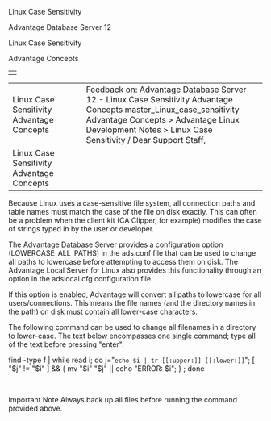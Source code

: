Linux Case Sensitivity




Advantage Database Server 12  

Linux Case Sensitivity

Advantage Concepts

|  |
| --- |
|  |

|  |  |  |  |  |
| --- | --- | --- | --- | --- |
| Linux Case Sensitivity  Advantage Concepts |  |  | Feedback on: Advantage Database Server 12 - Linux Case Sensitivity Advantage Concepts master\_Linux\_case\_sensitivity Advantage Concepts > Advantage Linux Development Notes > Linux Case Sensitivity / Dear Support Staff, |  |
| Linux Case Sensitivity  Advantage Concepts |  |  |  |  |

Because Linux uses a case-sensitive file system, all connection paths and table names must match the case of the file on disk exactly. This can often be a problem when the client kit (CA Clipper, for example) modifies the case of strings typed in by the user or developer.

The Advantage Database Server provides a configuration option (LOWERCASE\_ALL\_PATHS) in the ads.conf file that can be used to change all paths to lowercase before attempting to access them on disk. The Advantage Local Server for Linux also provides this functionality through an option in the adslocal.cfg configuration file.

If this option is enabled, Advantage will convert all paths to lowercase for all users/connections. This means the file names (and the directory names in the path) on disk must contain all lower-case characters.

The following command can be used to change all filenames in a directory to lower-case. The text below encompasses one single command; type all of the text before pressing "enter".

find -type f | while read i; do j="`echo $i | tr [[:upper:]] [[:lower:]]`"; [ "$j" != "$i" ] && { mv "$i" "$j" || echo "ERROR: $i"; } ; done

 

Important Note Always back up all files before running the command provided above.